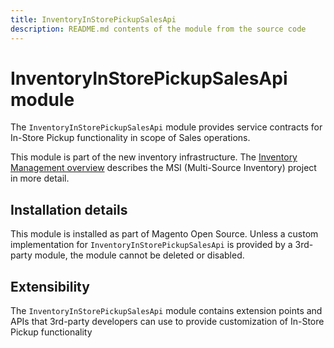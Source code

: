 ```yaml
---
title: InventoryInStorePickupSalesApi
description: README.md contents of the module from the source code
---
```


# InventoryInStorePickupSalesApi module

The `InventoryInStorePickupSalesApi` module provides service contracts for In-Store Pickup functionality in scope of Sales operations.

This module is part of the new inventory infrastructure. The
[Inventory Management overview](https://developer.adobe.com/commerce/webapi/rest/inventory/index.html)
describes the MSI (Multi-Source Inventory) project in more detail.

## Installation details

This module is installed as part of Magento Open Source. Unless a custom implementation for `InventoryInStorePickupSalesApi`
is provided by a 3rd-party module, the module cannot be deleted or disabled.

## Extensibility

The `InventoryInStorePickupSalesApi` module contains extension points and APIs that 3rd-party developers
can use to provide customization of In-Store Pickup functionality
